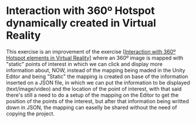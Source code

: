 # Interaction with 360º Hotspot dynamically created in Virtual Reality

This exercise is an improvement of the exercise [[Interaction with 360º Hotspot elements in Virtual Reality](https://github.com/andresilmor/Interaction-with-360-Hotspot-elements-in-Virtual-Reality)] where an 360º image is mapped with "static" points of interest in which we can click and display more information about, NOW, instead of the mapping being maded in the Unity Editor and being "Static" the mapping is created on base of the information inserted on a JSON file, in which we can put the information to be displayed (text/image/video) and the location of the point of interest, with that said there's still a need to do a setup of the mapping on the Editor to get the position of the points of the interest, but after that information being writted down in JSON, the mapping can easelly be shared without the need of copying the project.
